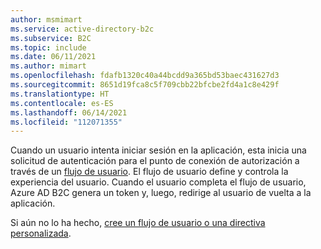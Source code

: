 ```yaml
---
author: msmimart
ms.service: active-directory-b2c
ms.subservice: B2C
ms.topic: include
ms.date: 06/11/2021
ms.author: mimart
ms.openlocfilehash: fdafb1320c40a44bcdd9a365bd53baec431627d3
ms.sourcegitcommit: 8651d19fca8c5f709cbb22bfcbe2fd4a1c8e429f
ms.translationtype: HT
ms.contentlocale: es-ES
ms.lasthandoff: 06/14/2021
ms.locfileid: "112071355"
---
```

Cuando un usuario intenta iniciar sesión en la aplicación, esta inicia una solicitud de autenticación para el punto de conexión de autorización a través de un [flujo de usuario](../articles/active-directory-b2c/user-flow-overview.md). El flujo de usuario define y controla la experiencia del usuario. Cuando el usuario completa el flujo de usuario, Azure AD B2C genera un token y, luego, redirige al usuario de vuelta a la aplicación.

Si aún no lo ha hecho, [cree un flujo de usuario o una directiva personalizada](../articles/active-directory-b2c/add-sign-up-and-sign-in-policy.md).
